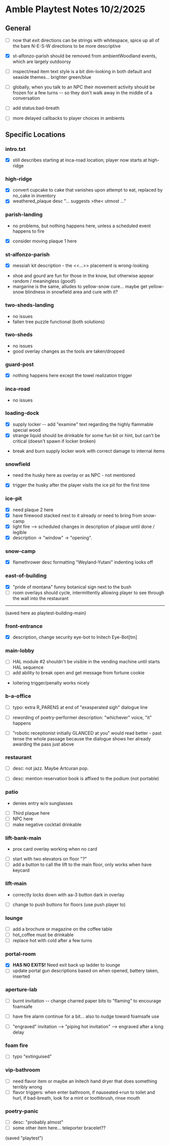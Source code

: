 # Amble Playtest Notes 10/2/2025

## General
- [ ] now that exit directions can be strings with whitespace, spice up all of the bare N-E-S-W directions to be more descriptive
- [x] st-alfonzo-parish should be removed from ambientWoodland events, which are largely outdoorsy
- [ ] inspect/read item text style is a bit dim-looking in both default and seaside themes... brighter green/blue
- [ ] globally, when you talk to an NPC their movement activity should be frozen for a few turns -- so they don't walk away in the middle of a conversation
- [ ] add status:bad-breath
- [ ] more delayed callbacks to player choices in ambients


## Specific Locations

### intro.txt
- [x] still describes starting at inca-road location; player now starts at high-ridge

### high-ridge
- [x] convert cupcake to cake that vanishes upon attempt to eat, replaced by no_cake in inventory
- [x] weathered_plaque desc "... suggests >the< utmost ..."

### parish-landing
- no problems, but nothing happens here, unless a scheduled event happens to fire
- [x] consider moving plaque 1 here

### st-alfonzo-parish
- [x] messiah kit description - the <<...>> placement is wrong-looking
- shoe and gourd are fun for those in the know, but otherwise appear random / meaningless (good!)
- margarine is the same, alludes to yellow-snow cure... maybe get yellow-snow blindness in snowfield area and cure with it?

### two-sheds-landing
- no issues
- fallen tree puzzle functional (both solutions)

### two-sheds
- no issues
- good overlay changes as the tools are taken/dropped

### guard-post
- [x] nothing happens here except the towel realization trigger

### inca-road
- no issues

### loading-dock
- [x] supply locker -- add "examine" text regarding the highly flammable special wood
- [x] strange liquid should be drinkable for some fun bit or hint, but can't be critical (doesn't spawn if locker broken)
- break and burn supply locker work with correct damage to internal items

### snowfield
- need the husky here as overlay or as NPC - not mentioned
- [x] trigger the husky after the player visits the ice pit for the first time

### ice-pit
- [x] need plaque 2 here
- [x] have firewood stacked next to it already or need to bring from snow-camp
- [x] light fire --> scheduled changes in description of plaque until done / legible
- [x] description -> "window" -> "opening".

### snow-camp
- [x] flamethrower desc formatting "Weyland-Yutani" indenting looks off

### east-of-building
- [x] "pride of montana" funny botanical sign next to the bush
- [ ] room overlays should cycle, intermittently allowing player to see through the wall into the restaurant

--------

(saved here as playtest-building-main)

### front-entrance
- [x] description, change security eye-bot to Initech Eye-Bot[tm]

### main-lobby
- [ ] HAL module #2 shouldn't be visible in the vending machine until starts HAL sequence
- [ ] add ability to break open and get message from fortune cookie
- loitering trigger/penalty works nicely

### b-a-office
- [ ] typo: extra R_PARENS at end of "exasperated sigh" dialogue line
- [ ] rewording of poetry-performer description: "whichever" voice, "it" happens
- [ ] "robotic receptionist initially GLANCED at you" would read better  - past tense the whole passage because the dialogue shows her already awarding the pass just above


### restaurant
- [ ] desc: not jazz. Maybe Artcuran pop.
- [ ] desc: mention reservation book is affixed to the podium (not portable)


### patio
- denies entry w/o sunglasses
- [ ] Third plaque here
- [ ] NPC here
- [ ] make negative cocktail drinkable

### lift-bank-main
- prox card overlay working when no card
- [ ] start with two elevators on floor "?"
- [ ] add a button to call the lift to the main floor, only works when have keycard

### lift-main
- correctly locks down with aa-3 button dark in overlay
- [ ] change to push buttons for floors (use push player to)

### lounge
- [ ] add a brochure or magazine on the coffee table
- [ ] hot_coffee must be drinkable
- [ ] replace hot with cold after a few turns

### portal-room
- [x] **HAS NO EXITS!** Need exit back up ladder to lounge
- [ ] update portal gun descriptions based on when opened, battery taken, inserted

### aperture-lab
- [ ] burnt invitation -- change charred paper bits to "flaming" to encourage foamsafe
- [ ] have fire alarm continue for a bit... also to nudge toward foamsafe use
- [ ] "engraved" invitation --> "piping hot invitation" --> engraved after a long delay


### foam fire
- [ ] typo "extinguised"

### vip-bathroom
- [ ] need flavor item or maybe an Initech hand dryer that does something terribly wrong
- [ ] flavor triggers: when enter bathroom, if nauseated->run to toilet and hurl, if bad-breath, look for a mint or toothbrush, rinse mouth

### poetry-panic
- [ ] desc: "probably almost"
- [ ] some other item here...  teleporter bracelet??

(saved "playtest")
